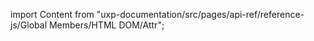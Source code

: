 
import Content from "uxp-documentation/src/pages/api-ref/reference-js/Global Members/HTML DOM/Attr";

<Content query="product=xd"/>
